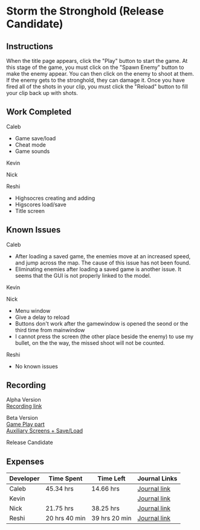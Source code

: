 # Storm the Stronghold (Release Candidate)
## Instructions
When the title page appears, click the "Play" button to start the game. At this stage of the game, you must click on the "Spawn Enemy" button to make the enemy appear. You can then click on the enemy to shoot at them. If the enemy gets to the stronghold, they can damage it. Once you have fired all of the shots in your clip, you must click the "Reload" button to fill your clip back up with shots. 

## Work Completed
Caleb
* Game save/load 
* Cheat mode
* Game sounds

Kevin

Nick

Reshi

* Highsocres creating and adding
* Higscores  load/save
* Title screen
## Known Issues
Caleb
* After loading a saved game, the enemies move at an increased speed, and jump across the map. The cause of this issue has not been found. 
* Eliminating enemies after loading a saved game is another issue. It seems that the GUI is not properly linked to the model.  

Kevin

Nick

* Menu window
* Give a delay to reload
* Buttons don't work after the gamewindow is opened the seond or the third time from mainwindow
* I cannot press the screen (the other place beside the enemy) to use my bullet, on the the way, the missed shoot will not be counted.

Reshi

* No known issues

## Recording
Alpha Version      
[Recording link](https://drive.google.com/open?id=1CW5kdHxV4GoX-Ov_sJSzhnEn91TZ-8OM)            

Beta Version             
[Game Play part](https://drive.google.com/open?id=1emwS6CGHS-1hhpVmmjVIZw2zWpDBjXjN)        
[Auxiliary Screens + Save/Load](https://bju.hosted.panopto.com/Panopto/Pages/Viewer.aspx?id=6aedb9b7-b66f-42d7-947e-aba9003509a8)

Release Candidate          


## Expenses
Developer|Time Spent|Time Left|Journal Links                                                     
---------|----------|---------|--------------
|Caleb|45.34 hrs|14.66 hrs|[Journal link](https://github.com/stormthebuilding/sixtyhours/wiki/NguyenJournal)
|Kevin|   | |[Journal link](https://github.com/stormthebuilding/sixtyhours/wiki/HansenJournal)
|Nick| 21.75 hrs | 38.25 hrs |[Journal link](https://github.com/stormthebuilding/sixtyhours/wiki/NickJournal)
|Reshi|20 hrs 40 min | 39 hrs 20 min|[Journal link](https://github.com/stormthebuilding/sixtyhours/wiki/ReshiJournal)
